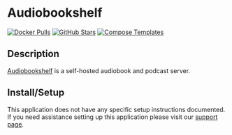# Audiobookshelf

[![Docker Pulls](https://img.shields.io/docker/pulls/advplyr/audiobookshelf?style=flat-square&color=607D8B&label=docker%20pulls&logo=docker)](https://hub.docker.com/r/advplyr/audiobookshelf)
[![GitHub Stars](https://img.shields.io/github/stars/advplyr/audiobookshelf?style=flat-square&color=607D8B&label=github%20stars&logo=github)](https://github.com/advplyr/audiobookshelf)
[![Compose Templates](https://img.shields.io/static/v1?style=flat-square&color=607D8B&label=compose&message=templates)](https://github.com/GhostWriters/DockSTARTer/tree/master/compose/.apps/audiobookshelf)

## Description

[Audiobookshelf](https://github.com/advplyr/audiobookshelf) is a self-hosted audiobook and podcast server.

## Install/Setup

This application does not have any specific setup instructions documented. If
you need assistance setting up this application please visit our
[support page](https://dockstarter.com/basics/support/).

